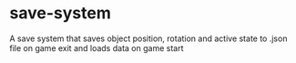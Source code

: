 # save-system
A save system that saves object position, rotation and active state to .json file on game exit and loads data on game start
